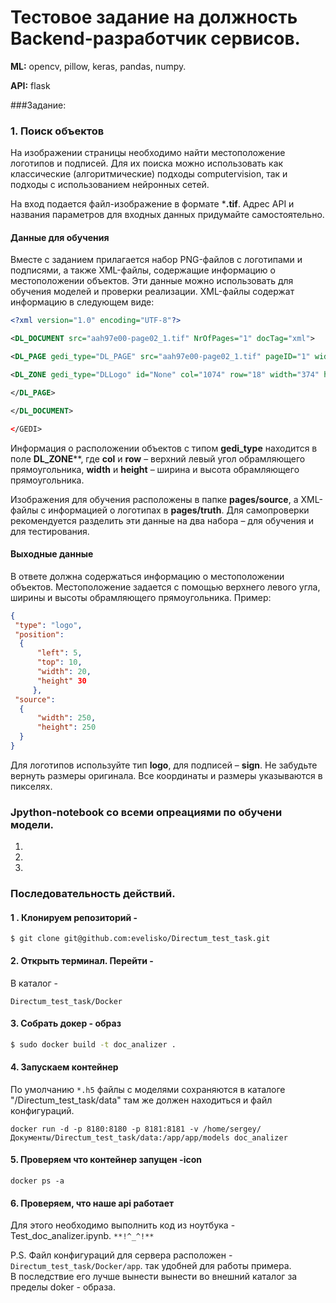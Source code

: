 # Тестовое задание на должность Backend-разработчик сервисов.

**ML:** opencv, pillow, keras, pandas, numpy.

**API:** flask

###Задание:

### 1. Поиск объектов

На изображении страницы необходимо найти местоположение логотипов и подписей. Для их поиска можно использовать как классические (алгоритмические) подходы computervision, так и подходы с использованием нейронных сетей.

На вход подается файл-изображение в формате ***.tif**. Адрес API и названия параметров для входных данных придумайте самостоятельно.

#### Данные для обучения

Вместе с заданием прилагается набор PNG-файлов с логотипами и подписями, а также XML-файлы, содержащие информацию о местоположении объектов. Эти данные можно использовать для обучения моделей и проверки реализации. XML-файлы содержат информацию в следующем виде:

``` xml
<?xml version="1.0" encoding="UTF-8"?>

<DL_DOCUMENT src="aah97e00-page02_1.tif" NrOfPages="1" docTag="xml">

<DL_PAGE gedi_type="DL_PAGE" src="aah97e00-page02_1.tif" pageID="1" width="2560" height="3296">

<DL_ZONE gedi_type="DLLogo" id="None" col="1074" row="18" width="374" height="219"> </DL_ZONE>

</DL_PAGE>

</DL_DOCUMENT>

</GEDI>
```

Информация о расположении объектов с типом **gedi_type** находится в поле **DL_ZONE****, где **col** и **row** – верхний левый угол обрамляющего прямоугольника, **width** и **height** – ширина и высота обрамляющего прямоугольника.

Изображения для обучения расположены в папке **pages/source**, а XML-файлы с информацией о логотипах в **pages/truth**. Для самопроверки рекомендуется разделить эти данные на два набора – для обучения и для тестирования.

#### Выходные данные

В ответе должна содержаться информацию о местоположении объектов. Местоположение задается с помощью верхнего левого угла, ширины и высоты обрамляющего прямоугольника. Пример:

``` json
{
 "type": "logo",
 "position": 
  {
      "left": 5,
      "top": 10,
      "width": 20,
      "height" 30
     },
 "source": 
  {
      "width": 250,
      "height": 250
  }
}
```

Для логотипов используйте тип **logo**, для подписей – **sign**. Не забудьте вернуть размеры оригинала. Все координаты и размеры указываются в пикселях.

### Jpython-notebook со всеми опреациями по обучени модели. 
   1. 
   2. 
   3.

### Последовательность действий.

#### 1 . Клонируем репозиторий - 
    
    $ git clone git@github.com:evelisko/Directum_test_task.git

#### 2. Открыть терминал. Перейти - 
В каталог - 
   
    Directum_test_task/Docker

#### 3. Собрать докер - образ
   
``` bash
$ sudo docker build -t doc_analizer .
```


#### 4. Запускаем контейнер

По умолчанию `*.h5` файлы с моделями сохраняются в каталоге "/Directum_test_task/data" там же должен находиться и файл конфигураций.

    docker run -d -p 8180:8180 -p 8181:8181 -v /home/sergey/Документы/Directum_test_task/data:/app/app/models doc_analizer 

#### 5. Проверяем что контейнер запущен -icon

    docker ps -a

#### 6. Проверяем, что наше api работает

Для этого необходимо выполнить код из ноутбука - Test_doc_analizer.ipynb. `**!^_^!**`

P.S. Файл конфигураций для сервера расположен - `Directum_test_task/Docker/app`. так удобней для работы примера.  
 В последствие его лучше вынести вынести во внешний каталог за пределы doker - образа. 


